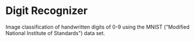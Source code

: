 # Digit Recognizer

Image classification of handwritten digits of 0-9 using the MNIST ("Modified National Institute of Standards") data set.
